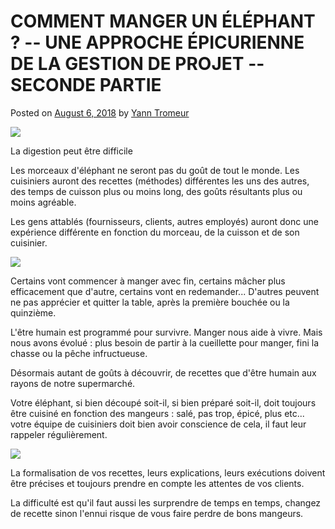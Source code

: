 COMMENT MANGER UN ÉLÉPHANT ? -- UNE APPROCHE ÉPICURIENNE DE LA GESTION DE PROJET -- SECONDE PARTIE
================================================================================================

Posted on [August 6, 2018](https://iooikos.co/blog-post/comment-manger-un-elephant-une-approche-epicurienne-de-la-gestion-de-projet-seconde-partie/) by [Yann Tromeur](https://iooikos.co/author/gmailyatr/)

[![](https://i1.wp.com/iooikos.co/wp-content/uploads/2018/08/4.png?fit=535%2C367&ssl=1)](https://iooikos.co/blog-post/comment-manger-un-elephant-une-approche-epicurienne-de-la-gestion-de-projet-seconde-partie/)

La digestion peut être difficile

Les morceaux d'éléphant ne seront pas du goût de tout le monde. Les cuisiniers auront des recettes (méthodes) différentes les uns des autres, des temps de cuisson plus ou moins long, des goûts résultants plus ou moins agréable.

Les gens attablés (fournisseurs, clients, autres employés) auront donc une expérience différente en fonction du morceau, de la cuisson et de son cuisinier.

![](https://static.wixstatic.com/media/48f0801092d155ff0f3976e9264c99b5.jpg/v1/fill/w_484,h_331,al_c,q_80,usm_0.66_1.00_0.01/48f0801092d155ff0f3976e9264c99b5.webp)

Certains vont commencer à manger avec fin, certains mâcher plus efficacement que d'autre, certains vont en redemander... D'autres peuvent ne pas apprécier et quitter la table, après la première bouchée ou la quinzième.

L'être humain est programmé pour survivre. Manger nous aide à vivre. Mais nous avons évolué : plus besoin de partir à la cueillette pour manger, fini la chasse ou la pêche infructueuse.

Désormais autant de goûts à découvrir, de recettes que d'être humain aux rayons de notre supermarché.

Votre éléphant, si bien découpé soit-il, si bien préparé soit-il, doit toujours être cuisiné en fonction des mangeurs : salé, pas trop, épicé, plus etc... votre équipe de cuisiniers doit bien avoir conscience de cela, il faut leur rappeler régulièrement.

![](https://static.wixstatic.com/media/65e3d8ff0146019a01f30307d33edabc.jpg/v1/fill/w_484,h_726,al_c,q_80,usm_0.66_1.00_0.01/65e3d8ff0146019a01f30307d33edabc.webp)

La formalisation de vos recettes, leurs explications, leurs exécutions doivent être précises et toujours prendre en compte les attentes de vos clients.

La difficulté est qu'il faut aussi les surprendre de temps en temps, changez de recette sinon l'ennui risque de vous faire perdre de bons mangeurs.